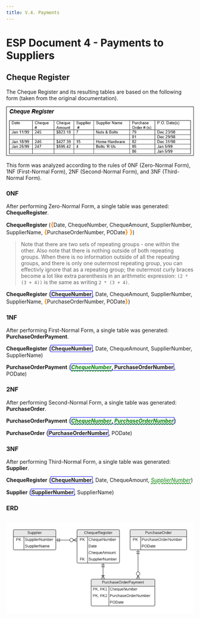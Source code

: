```yaml
---
title: V.4. Payments
---
```

# ESP Document 4 - Payments to Suppliers

## Cheque Register

The Cheque Register and its resulting tables are based on the following form (taken from the original documentation).

![](./ESP-4-Cheque-Register-View.png)

This form was analyzed according to the rules of 0NF (Zero-Normal Form), 1NF (First-Normal Form), 2NF (Second-Normal Form), and 3NF (Third-Normal Form).

### 0NF

After performing Zero-Normal Form, a single table was generated: **ChequeRegister**.

**ChequeRegister** (<b class="rg">{</b>Date, ChequeNumber, ChequeAmount, SupplierNumber, SupplierName, <b class="rg">{</b>PurchaseOrderNumber, PODate<b class="rg">}</b> <b class="rg">}</b>)

> Note that there are two sets of repeating groups - one within the other. Also note that there is nothing outside of both repeating groups. When there is no information outside of all the repeating groups, and there is only one outermost repeating group, you can effectivly ignore that as a repeating group; the outermost curly braces become a lot like extra parenthesis in an arithmetic expression: `(2 * (3 + 4))` is the same as writing `2 * (3 + 4)`.

**ChequeRegister** (<b class="pk">ChequeNumber</b>, Date, ChequeAmount, SupplierNumber, SupplierName, <b class="rg">{</b>PurchaseOrderNumber, PODate<b class="rg">}</b>)

### 1NF

After performing First-Normal Form, a single table was generated: **PurchaseOrderPayment**.

**ChequeRegister** (<b class="pk">ChequeNumber</b>, Date, ChequeAmount, SupplierNumber, SupplierName)

**PurchaseOrderPayment** (<b class="pk"><u class="fk">ChequeNumber</u>, PurchaseOrderNumber</b>, PODate)

### 2NF

After performing Second-Normal Form, a single table was generated: **PurchaseOrder**.

**PurchaseOrderPayment** (<b class="pk"><u class="fk">ChequeNumber</u>, <u class="fk">PurchaseOrderNumber</u></b>)

**PurchaseOrder** (<b class="pk">PurchaseOrderNumber</b>, PODate)

### 3NF

After performing Third-Normal Form, a single table was generated: **Supplier**.

**ChequeRegister** (<b class="pk">ChequeNumber</b>, Date, ChequeAmount, <u class="fk">SupplierNumber</u>)

**Supplier** (<b class="pk">SupplierNumber</b>, SupplierName)

### ERD

![](./ESP-4-ERD-Cheque-Register-View.png)
----

<style type="text/css">
.pk {
    font-weight: bold;
    display: inline-block;
    border: solid thin blue;
    padding: 0 1px;
}
.fk {
    color: green;
    font-style: italic;
    text-decoration: wavy underline green;    
}
.rg {
    color: darkorange;
    font-size: 1.2em;
    font-weight: bold;
}
.note {
    font-weight: bold;
    color: brown;
    font-size: 1.1em;
}
</style>
